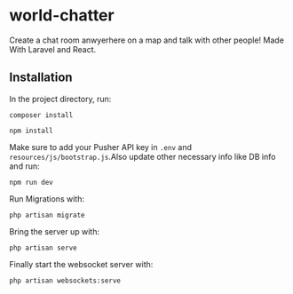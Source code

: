 # world-chatter

Create a chat room anwyerhere on a map and talk with other people! Made With Laravel and React.

## Installation

In the project directory, run:

`composer install`

`npm install`

Make sure to add your Pusher API key in `.env` and `resources/js/bootstrap.js`.Also update other necessary info like DB info and run:

`npm run dev`

 Run Migrations with:

`php artisan migrate`

Bring the server up with: 

`php artisan serve`

Finally start the websocket server with:

`php artisan websockets:serve`
